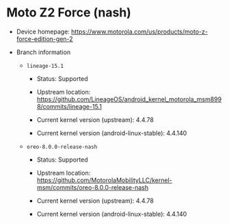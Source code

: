 # Moto Z2 Force (nash)

* Device homepage: https://www.motorola.com/us/products/moto-z-force-edition-gen-2

* Branch information

  * `lineage-15.1`

    * Status: Supported

    * Upstream location: https://github.com/LineageOS/android_kernel_motorola_msm8998/commits/lineage-15.1

    * Current kernel version (upstream): 4.4.78

    * Current kernel version (android-linux-stable): 4.4.140

  * `oreo-8.0.0-release-nash`

    * Status: Supported

    * Upstream location: https://github.com/MotorolaMobilityLLC/kernel-msm/commits/oreo-8.0.0-release-nash

    * Current kernel version (upstream): 4.4.78

    * Current kernel version (android-linux-stable): 4.4.140

